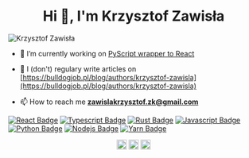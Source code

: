 <h1 align="center">Hi 👋, I'm Krzysztof Zawisła</h1>
<p align="left"> <img src="https://komarev.com/ghpvc/?username=KrzysztofZawisla" alt="Krzysztof Zawisła" /> </p>

- 🔭 I’m currently working on [PyScript wrapper to React](https://github.com/Py4Js/PyScript-React)

- 📝 I (don't) regulary write articles on [https://bulldogjob.pl/blog/authors/krzysztof-zawisla](https://bulldogjob.pl/blog/authors/krzysztof-zawisla)

- 📫 How to reach me **zawislakrzysztof.zk@gmail.com**

[![React Badge](https://img.shields.io/badge/-React-61DBFB?style=for-the-badge&labelColor=black&logo=react&logoColor=61DBFB)](#)
[![Typescript Badge](https://img.shields.io/badge/-Typescript-007acc?style=for-the-badge&labelColor=black&logo=typescript&logoColor=007acc)](#)
[![Rust Badge](https://img.shields.io/badge/-Rust-007acc?style=for-the-badge&labelColor=black&logo=rust&logoColor=b94700)](#)
[![Javascript Badge](https://img.shields.io/badge/-Javascript-F0DB4F?style=for-the-badge&labelColor=black&logo=javascript&logoColor=F0DB4F)](#)
[![Python Badge](https://img.shields.io/badge/-Python-2b5b84?style=for-the-badge&labelColor=black&logo=python&logoColor=2b5b84)](#)
[![Nodejs Badge](https://img.shields.io/badge/-Nodejs-3C873A?style=for-the-badge&labelColor=black&logo=node.js&logoColor=3C873A)](#)
[![Yarn Badge](https://img.shields.io/badge/-Yarn-2c8ebb?style=for-the-badge&labelColor=black&logo=yarn&logoColor=2c8ebb)](#)

<p align="center">
<a href="https://twitter.com/@krzysztof_zaw" target="blank"><img align="center" src="https://cdn.jsdelivr.net/npm/simple-icons@3.0.1/icons/twitter.svg" alt="@krzysztof_zaw" height="20" width="20" /></a>
<a href="https://fb.com/100006723130084" target="blank"><img align="center" src="https://cdn.jsdelivr.net/npm/simple-icons@3.0.1/icons/facebook.svg" alt="100006723130084" height="20" width="20" /></a>
<a href="https://instagram.com/krzysztof_zawisla" target="blank"><img align="center" src="https://cdn.jsdelivr.net/npm/simple-icons@3.0.1/icons/instagram.svg" alt="krzysztof_zawisla" height="20" width="20" /></a>
</p>
